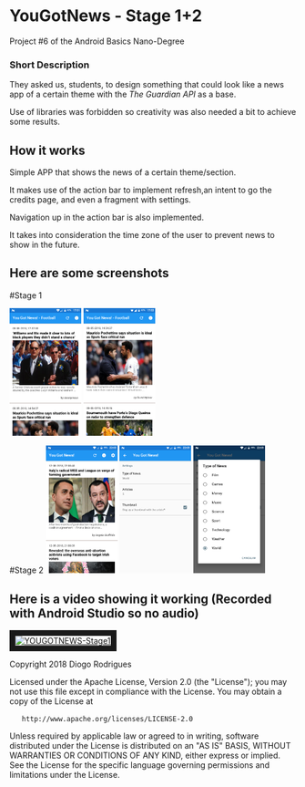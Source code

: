 # YouGotNews - Stage 1+2
<p>Project #6 of the Android Basics Nano-Degree</p>

### Short Description

<p>They asked us, students, to design something that could look like a news app of a certain theme with the <i>The Guardian API</i> as a base.</p>
<p>Use of libraries was forbidden so creativity was also needed a bit to achieve some results.</p>

## How it works

<p>Simple APP that shows the news of a certain theme/section.</p>
<p>It makes use of the action bar to implement refresh,an intent to go the credits page, and even a fragment with settings.</p>
<p>Navigation up in the action bar is also implemented.</p>
<p>It takes into consideration the time zone of the user to prevent news to show in the future.</p>

## Here are some screenshots

#Stage 1
<p><img src="https://raw.githubusercontent.com/DFRodri/YouGotNews/master/screenshot/device-2018-05-08-175117.png" height="25%" width="25%">
<img src="https://raw.githubusercontent.com/DFRodri/YouGotNews/master/screenshot/device-2018-05-08-175404.png" width="25%" height="25%"></p>
#Stage 2
<img src="https://raw.githubusercontent.com/DFRodri/YouGotNews/master/screenshot/device-2018-05-12-220303.png" width="25%" height="25%">
<img src="https://raw.githubusercontent.com/DFRodri/YouGotNews/master/screenshot/device-2018-05-12-220335.png" width="25%" height="25%">
<img src="https://raw.githubusercontent.com/DFRodri/YouGotNews/master/screenshot/device-2018-05-12-220401.png" width="25%" height="25%"></p>

## Here is a video showing it working (Recorded with Android Studio so no audio)


<a href="http://www.youtube.com/watch?feature=player_embedded&v=Cvaz6AyArCA" target="_blank"><img src="http://img.youtube.com/vi/Cvaz6AyArCA/0.jpg" alt="YOUGOTNEWS-Stage1" width="240" height="180" border="10"/></a>

   Copyright 2018 Diogo Rodrigues

   Licensed under the Apache License, Version 2.0 (the "License");
   you may not use this file except in compliance with the License.
   You may obtain a copy of the License at

       http://www.apache.org/licenses/LICENSE-2.0

   Unless required by applicable law or agreed to in writing, software
   distributed under the License is distributed on an "AS IS" BASIS,
   WITHOUT WARRANTIES OR CONDITIONS OF ANY KIND, either express or implied.
   See the License for the specific language governing permissions and
   limitations under the License.
